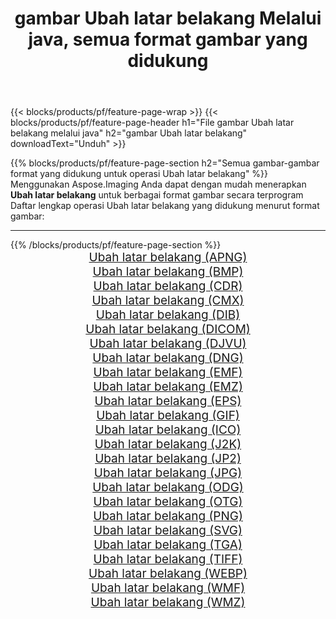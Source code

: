 ﻿---
title: gambar Ubah latar belakang Melalui java, semua format gambar yang didukung 
weight: 3920
url: /id/java/change-background 
lang: id
langdirlevel: 2
locales: zh-hans,ja,it,ru,de,es,fr,nl,id,lt,pl,pt,vi,tr,ko,zh-hant,ar,hi,th,sv,cs,uk,he
description: Menggunakan Aspose.Imaging Anda dapat dengan mudah Ubah latar belakang gambar Via java
---

{{< blocks/products/pf/feature-page-wrap >}}
{{< blocks/products/pf/feature-page-header h1="File gambar Ubah latar belakang melalui java" h2="gambar Ubah latar belakang" downloadText="Unduh" >}}


{{% blocks/products/pf/feature-page-section  h2="Semua gambar-gambar format yang didukung untuk operasi Ubah latar belakang" %}}
Menggunakan Aspose.Imaging Anda dapat dengan mudah menerapkan **Ubah latar belakang** untuk berbagai format gambar secara terprogram
<br/>
Daftar lengkap operasi Ubah latar belakang yang didukung menurut format gambar:
<hr/>
{{% /blocks/products/pf/feature-page-section %}}
<div class="container-fluid productfamilypage bg-gray">
    <div class="convertypes bg-gray agp-content section">
        <div class="container">
		<div class="row other-converters" style="gap: 10px;font-size: 19px;text-align:center;">
		    <div class='col-md-2 other-converter remove-lp remove-rp'><a href="/imaging/id/java/change-background/apng" style="padding:15px;">Ubah latar belakang (APNG)</a></div><div class='col-md-2 other-converter remove-lp remove-rp'><a href="/imaging/id/java/change-background/bmp" style="padding:15px;">Ubah latar belakang (BMP)</a></div><div class='col-md-2 other-converter remove-lp remove-rp'><a href="/imaging/id/java/change-background/cdr" style="padding:15px;">Ubah latar belakang (CDR)</a></div><div class='col-md-2 other-converter remove-lp remove-rp'><a href="/imaging/id/java/change-background/cmx" style="padding:15px;">Ubah latar belakang (CMX)</a></div><div class='col-md-2 other-converter remove-lp remove-rp'><a href="/imaging/id/java/change-background/dib" style="padding:15px;">Ubah latar belakang (DIB)</a></div><div class='col-md-2 other-converter remove-lp remove-rp'><a href="/imaging/id/java/change-background/dicom" style="padding:15px;">Ubah latar belakang (DICOM)</a></div><div class='col-md-2 other-converter remove-lp remove-rp'><a href="/imaging/id/java/change-background/djvu" style="padding:15px;">Ubah latar belakang (DJVU)</a></div><div class='col-md-2 other-converter remove-lp remove-rp'><a href="/imaging/id/java/change-background/dng" style="padding:15px;">Ubah latar belakang (DNG)</a></div><div class='col-md-2 other-converter remove-lp remove-rp'><a href="/imaging/id/java/change-background/emf" style="padding:15px;">Ubah latar belakang (EMF)</a></div><div class='col-md-2 other-converter remove-lp remove-rp'><a href="/imaging/id/java/change-background/emz" style="padding:15px;">Ubah latar belakang (EMZ)</a></div><div class='col-md-2 other-converter remove-lp remove-rp'><a href="/imaging/id/java/change-background/eps" style="padding:15px;">Ubah latar belakang (EPS)</a></div><div class='col-md-2 other-converter remove-lp remove-rp'><a href="/imaging/id/java/change-background/gif" style="padding:15px;">Ubah latar belakang (GIF)</a></div><div class='col-md-2 other-converter remove-lp remove-rp'><a href="/imaging/id/java/change-background/ico" style="padding:15px;">Ubah latar belakang (ICO)</a></div><div class='col-md-2 other-converter remove-lp remove-rp'><a href="/imaging/id/java/change-background/j2k" style="padding:15px;">Ubah latar belakang (J2K)</a></div><div class='col-md-2 other-converter remove-lp remove-rp'><a href="/imaging/id/java/change-background/jp2" style="padding:15px;">Ubah latar belakang (JP2)</a></div><div class='col-md-2 other-converter remove-lp remove-rp'><a href="/imaging/id/java/change-background/jpg" style="padding:15px;">Ubah latar belakang (JPG)</a></div><div class='col-md-2 other-converter remove-lp remove-rp'><a href="/imaging/id/java/change-background/odg" style="padding:15px;">Ubah latar belakang (ODG)</a></div><div class='col-md-2 other-converter remove-lp remove-rp'><a href="/imaging/id/java/change-background/otg" style="padding:15px;">Ubah latar belakang (OTG)</a></div><div class='col-md-2 other-converter remove-lp remove-rp'><a href="/imaging/id/java/change-background/png" style="padding:15px;">Ubah latar belakang (PNG)</a></div><div class='col-md-2 other-converter remove-lp remove-rp'><a href="/imaging/id/java/change-background/svg" style="padding:15px;">Ubah latar belakang (SVG)</a></div><div class='col-md-2 other-converter remove-lp remove-rp'><a href="/imaging/id/java/change-background/tga" style="padding:15px;">Ubah latar belakang (TGA)</a></div><div class='col-md-2 other-converter remove-lp remove-rp'><a href="/imaging/id/java/change-background/tiff" style="padding:15px;">Ubah latar belakang (TIFF)</a></div><div class='col-md-2 other-converter remove-lp remove-rp'><a href="/imaging/id/java/change-background/webp" style="padding:15px;">Ubah latar belakang (WEBP)</a></div><div class='col-md-2 other-converter remove-lp remove-rp'><a href="/imaging/id/java/change-background/wmf" style="padding:15px;">Ubah latar belakang (WMF)</a></div><div class='col-md-2 other-converter remove-lp remove-rp'><a href="/imaging/id/java/change-background/wmz" style="padding:15px;">Ubah latar belakang (WMZ)</a></div>
                </div>
        </div>
    </div>
</div>
<br/>
